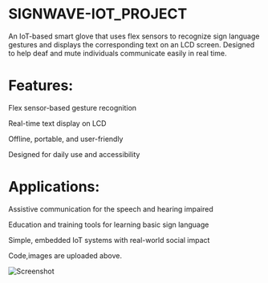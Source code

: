 # SIGNWAVE-IOT_PROJECT
An IoT-based smart glove that uses flex sensors to recognize sign language gestures and displays the corresponding text on an LCD screen. Designed to help deaf and mute individuals communicate easily in real time.

# Features:

Flex sensor-based gesture recognition

Real-time text display on LCD

Offline, portable, and user-friendly

Designed for daily use and accessibility
 
# Applications:

Assistive communication for the speech and hearing impaired

Education and training tools for learning basic sign language

Simple, embedded IoT systems with real-world social impact

Code,images are uploaded above.

![Screenshot](images/sw.png)
